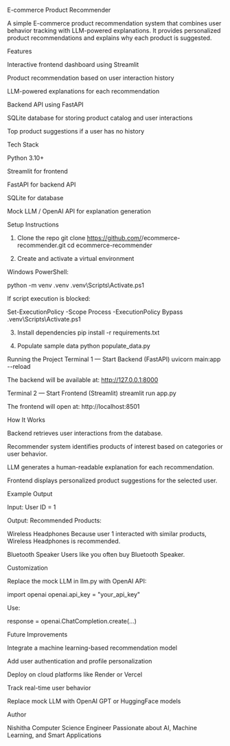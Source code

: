 E-commerce Product Recommender

A simple E-commerce product recommendation system that combines user behavior tracking with LLM-powered explanations. It provides personalized product recommendations and explains why each product is suggested.

Features

Interactive frontend dashboard using Streamlit

Product recommendation based on user interaction history

LLM-powered explanations for each recommendation

Backend API using FastAPI

SQLite database for storing product catalog and user interactions

Top product suggestions if a user has no history

Tech Stack

Python 3.10+

Streamlit for frontend

FastAPI for backend API

SQLite for database

Mock LLM / OpenAI API for explanation generation

Setup Instructions
1. Clone the repo
git clone https://github.com/<your-username>/ecommerce-recommender.git
cd ecommerce-recommender

2. Create and activate a virtual environment

Windows PowerShell:

python -m venv .venv
.venv\Scripts\Activate.ps1


If script execution is blocked:

Set-ExecutionPolicy -Scope Process -ExecutionPolicy Bypass
.venv\Scripts\Activate.ps1

3. Install dependencies
pip install -r requirements.txt

4. Populate sample data
python populate_data.py

Running the Project
Terminal 1 — Start Backend (FastAPI)
uvicorn main:app --reload


The backend will be available at:
http://127.0.0.1:8000

Terminal 2 — Start Frontend (Streamlit)
streamlit run app.py


The frontend will open at:
http://localhost:8501

How It Works

Backend retrieves user interactions from the database.

Recommender system identifies products of interest based on categories or user behavior.

LLM generates a human-readable explanation for each recommendation.

Frontend displays personalized product suggestions for the selected user.

Example Output

Input:
User ID = 1

Output:
Recommended Products:

Wireless Headphones
Because user 1 interacted with similar products, Wireless Headphones is recommended.

Bluetooth Speaker
Users like you often buy Bluetooth Speaker.

Customization

Replace the mock LLM in llm.py with OpenAI API:

import openai
openai.api_key = "your_api_key"


Use:

response = openai.ChatCompletion.create(...)

Future Improvements

Integrate a machine learning-based recommendation model

Add user authentication and profile personalization

Deploy on cloud platforms like Render or Vercel

Track real-time user behavior

Replace mock LLM with OpenAI GPT or HuggingFace models

Author

Nishitha
Computer Science Engineer
Passionate about AI, Machine Learning, and Smart Applications